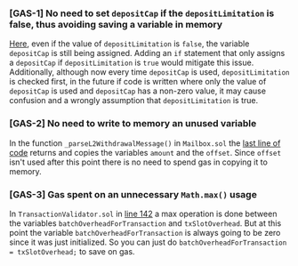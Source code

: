 ### [GAS-1] No need to set `depositCap` if the `depositLimitation` is false, thus avoiding saving a variable in memory

[Here](https://github.com/code-423n4/2023-10-zksync/blob/1fb4649b612fac7b4ee613df6f6b7d921ddd6b0d/code/contracts/ethereum/contracts/common/AllowList.sol#L130-L131), even if the value of `depositLimitation` is `false`, the variable `depositCap` is still being assigned. Adding an `if` statement that only assigns a `depositCap` if `depositLimitation` is `true` would mitigate this issue. Additionally, although now every time `depositCap` is used, `depositLimitation` is checked first, in the future if code is written where only the value of `depositCap` is used and `depositCap` has a non-zero value, it may cause confusion and a wrongly assumption that `depositLimitation` is true.

### [GAS-2] No need to write to memory an unused variable

In the function `_parseL2WithdrawalMessage()` in `Mailbox.sol` the [last line of code](https://github.com/code-423n4/2023-10-zksync/blob/main/code/contracts/ethereum/contracts/zksync/facets/Mailbox.sol#L427) returns and copies the variables `amount` and the `offset`. Since `offset` isn't used after this point there is no need to spend gas in copying it to memory.

### [GAS-3] Gas spent on an unnecessary `Math.max()` usage

In `TransactionValidator.sol` in [line 142](https://github.com/code-423n4/2023-10-zksync/blob/main/code/contracts/ethereum/contracts/zksync/libraries/TransactionValidator.sol#L142) a max operation is done between the variables `batchOverheadForTransaction` and `txSlotOverhead`. But at this point the variable `batchOverheadForTransaction` is always going to be zero since it was just initialized. So you can just do `batchOverheadForTransaction = txSlotOverhead;` to save on gas.